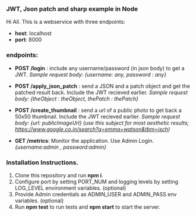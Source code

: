 ﻿### **JWT, Json patch and sharp example in Node**

Hi All. This is a webservice with three endpoints:
* **host**: localhost
* **port**: 8000

### **endpoints**: 
* **POST /login** : include any username/password (in json body) to get a JWT. 
 *Sample request body: {username: any, password : any}*

* **POST /apply_json_patch** : send a JSON and a patch object  and get the patched result back. Include the JWT recieved earlier.
   *Sample request body: {theObject : theObject, thePatch : thePatch}*
* **POST /create_thumbnail** : send a url of  a public photo to get back a 50x50 thumbnail. Include the JWT recieved earlier.
 *Sample request body: {url: publicImageUrl}*
*(use this subject for most aesthetic results; https://www.google.co.in/search?q=emma+watson&tbm=isch)*

* **GET /metrics**: Monitor the application. Use Admin Login. 
*{username:admin , password:admin}*

### Installation Instructions.
1. Clone this repository and run **npm i**.
2. Configure port by setting PORT_NUM and logging levels by setting LOG_LEVEL environment variables. (optional)
3. Provide Admin credentials as ADMIN_USER and ADMIN_PASS env variables. (optional)
4. Run **npm test** to run tests and **npm start** to start the server.
